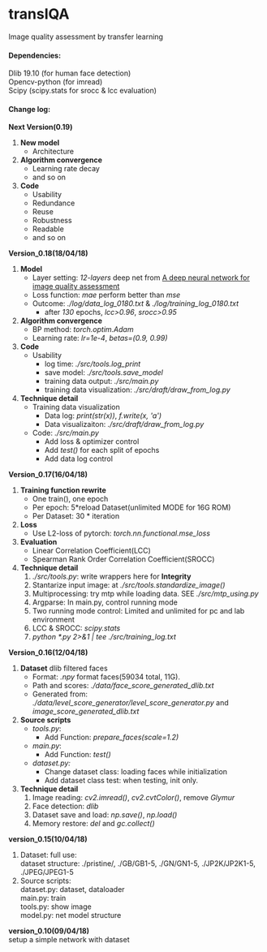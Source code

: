 # transIQA
Image quality assessment by transfer learning


#### Dependencies:
Dlib 19.10 (for human face detection)
<br>Opencv-python (for imread)
<br>Scipy (scipy.stats for srocc & lcc evaluation)

#### Change log:
**Next Version(0.19)**
1. **New model**
    * Architecture
1. **Algorithm convergence**
    * Learning rate decay
    * and so on
1. **Code**
    * Usability
    * Redundance 
    * Reuse
    * Robustness
    * Readable
    * and so on

**Version_0.18(18/04/18)**
1. **Model**
    * Layer setting: _12-layers_ deep net from [A deep neural network for image quality assessment](https://ieeexplore.ieee.org/document/7533065/)
    * Loss function: _mae_ perform better than _mse_
    * Outcome: _./log/data_log_0180.txt_ & _./log/training_log_0180.txt_
        * after _130_ epochs, _lcc>0.96_, _srocc>0.95_
1. **Algorithm convergence**
    * BP method: _torch.optim.Adam_
    * Learning rate: _lr=1e-4_, _betas=(0.9, 0.99)_
1. **Code**
    * Usability
        * log time: _./src/tools.log_print_
        * save model: _./src/tools.save_model_
        * training data output: _./src/main.py_ 
        * training data visualization: _./src/draft/draw_from_log.py_
1. **Technique detail**
    * Training data visualization
        * Data log: _print(str(x))_, _f.write(x, 'a')_
        * Data visualizaiton: _./src/draft/draw_from_log.py_
    * Code: _./src/main.py_
        * Add loss & optimizer control
        * Add _test()_ for each split of epochs
        * Add data log control
        
**Version_0.17(16/04/18)**
1. **Training function rewrite**
    * One train(), one epoch
    * Per epoch: 5*reload Dataset(unlimited MODE for 16G ROM)
    * Per Dataset: 30 * iteration
1. **Loss**
    * Use L2-loss of pytorch: _torch.nn.functional.mse_loss_
1. **Evaluation**
    * Linear Correlation Coefficient(LCC)
    * Spearman Rank Order Correlation Coefficient(SROCC)
1. **Technique detail**
    1. _./src/tools.py_: write wrappers here for **Integrity**
    1. Stantarize input image: at _./src/tools.standardize_image()_
    1. Multiprocessing: try mtp while loading data. SEE _./src/mtp_using.py_
    1. Argparse: In main.py, control running mode
    1. Two running mode control: Limited and unlimited for pc and lab environment
    1. LCC & SROCC: _scipy.stats_
    1. _python *.py 2>&1 | tee ./src/training_log.txt_

**Version_0.16(12/04/18)**
1. **Dataset** dlib filtered faces
    * Format: _.npy_ format faces(59034 total, 11G).
    * Path and scores: _./data/face_score_generated_dlib.txt_
    * Generated from: _./data/level_score_generator/level_score_generator.py_ and *image_score_generated_dlib.txt*
1. **Source scripts**
    * _tools.py_:
        * Add Function: _prepare_faces(scale=1.2)_
    * _main.py_:
        * Add Function: _test()_
    * _dataset.py:_
        * Change dataset class: loading faces while initialization
        * Add dataset class test: when testing, init only.
1. **Technique detail**
    1. Image reading: _cv2.imread()_, _cv2.cvtColor()_, remove _Glymur_
    2. Face detection: _dlib_
    3. Dataset save and load: _np.save()_, _np.load()_
    4. Memory restore: _del_ and _gc.collect()_
    
**version_0.15(10/04/18)**
1. Dataset: full use:
<br>dataset structure: ./pristine/, ./GB/GB1-5, ./GN/GN1-5,
 ./JP2K/JP2K1-5, ./JPEG/JPEG1-5
2. Source scripts:
<br> dataset.py: dataset, dataloader
<br> main.py: train
<br> tools.py: show image
<br> model.py: net model structure

**version_0.10(09/04/18)**
<br>setup a simple network with dataset